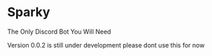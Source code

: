 # Sparky
The Only Discord Bot You Will Need

Version 0.0.2 is still under development please dont use this for now
